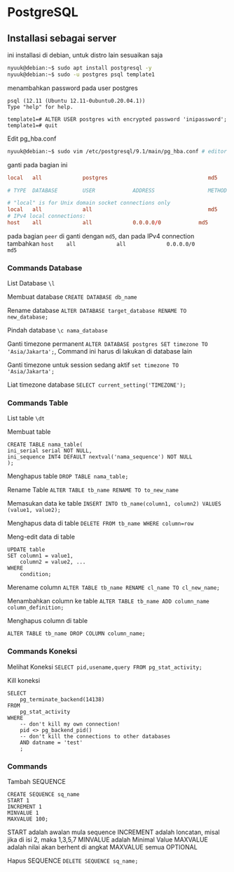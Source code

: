 # PostgreSQL
## Installasi sebagai server
ini installasi di debian, untuk distro lain sesuaikan saja
```bash
nyuuk@debian:~$ sudo apt install postgresql -y
nyuuk@debian:~$ sudo -u postgres psql template1
```
menambahkan password pada user postgres
```psql
psql (12.11 (Ubuntu 12.11-0ubuntu0.20.04.1))
Type "help" for help.

template1=# ALTER USER postgres with encrypted password 'inipassword';
template1=# quit
```
Edit pg_hba.conf
```bash
nyuuk@debian:~$ sudo vim /etc/postgresql/9.1/main/pg_hba.conf # editor bisa menggunakan yg lain, contoh nano
```
ganti pada bagian ini
```conf
local   all             postgres                                md5

# TYPE  DATABASE        USER            ADDRESS                 METHOD

# "local" is for Unix domain socket connections only
local   all             all                                     md5
# IPv4 local connections:
host    all             all             0.0.0.0/0            md5
```
pada bagian `peer` di ganti dengan `md5`,
dan pada IPv4 connection tambahkan `host    all             all             0.0.0.0/0            md5`

### Commands Database
List Database
`\l`

Membuat database
`CREATE DATABASE db_name`

Rename database
`ALTER DATABASE target_database RENAME TO new_database;`

Pindah database
`\c nama_database`

Ganti timezone permanent 
`ALTER DATABASE postgres SET timezone TO 'Asia/Jakarta';`,
Command ini harus di lakukan di database lain

Ganti timezone untuk session sedang aktif
`set timezone TO 'Asia/Jakarta';`

Liat timezone database `SELECT current_setting('TIMEZONE');`

### Commands Table
List table
`\dt`

Membuat table
```
CREATE TABLE nama_table(
ini_serial serial NOT NULL,
ini_sequence INT4 DEFAULT nextval('nama_sequence') NOT NULL
);
```

Menghapus table
`DROP TABLE nama_table;`

Rename Table
`ALTER TABLE tb_name RENAME TO to_new_name`

Memasukan data ke table
`INSERT INTO tb_name(column1, column2) VALUES (value1, value2);`

Menghapus data di table
`DELETE FROM tb_name WHERE column=row`

Meng-edit data di table
```
UPDATE table
SET column1 = value1,
    column2 = value2, ...
WHERE
    condition;
```

Merename column
`ALTER TABLE tb_name RENAME cl_name TO cl_new_name;`

Menambahkan column ke table
`ALTER TABLE tb_name ADD column_name column_definition;`

Menghapus column di table

`ALTER TABLE tb_name DROP COLUMN column_name;`
### Commands Koneksi
Melihat Koneksi
`SELECT pid,usename,query FROM pg_stat_activity;`

Kill koneksi
```
SELECT                                         
    pg_terminate_backend(14138) 
FROM 
    pg_stat_activity 
WHERE 
    -- don't kill my own connection!
    pid <> pg_backend_pid()
    -- don't kill the connections to other databases
    AND datname = 'test'
    ;
```

### Commands
Tambah SEQUENCE
```
CREATE SEQUENCE sq_name
START 1
INCREMENT 1
MINVALUE 1
MAXVALUE 100;
```
START adalah awalan mula sequence
INCREMENT adalah loncatan, misal jika di isi 2, maka 1,3,5,7
MINVALUE adalah Minimal Value
MAXVALUE adalah nilai akan berhent di angkat MAXVALUE
semua OPTIONAL

Hapus SEQUENCE
`DELETE SEQUENCE sq_name;`
